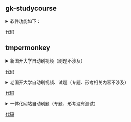 ## gk-studycourse

<details>
<summary>软件功能如下：</summary>
<ul>
<li>2.0.0&emsp;满足油猴1.6.3的功能（秒刷视频、增加学习行为）</li>
<li>&emsp;&emsp;&emsp;&nbsp;增加个人配置</li>
</ul>
</details>

[代码](./gk-studycourse/index.js)

## tmpermonkey

<details>
<summary>新国开大学自动刷视频（刷题不涉及）</summary>
<ul>
<li>1.6.3&emsp;修复学习行为音频未增加的bug</li>
<li>1.6.2&emsp;修复学习行为未增加的bug</li>
<li>1.6.1&emsp;解决上锁视频自动刷异常</li>
<li>1.6&emsp;&emsp;加锁视频自动刷（思政课、形式与政策等）</li>
<li style="list-style-type:none">&emsp;&emsp;&emsp;&nbsp;修界面提示“刷完了”后，1.5秒自动刷新页面，方便查看进度（只有第一次刷课程的才有自动刷新）</li>
<li style="list-style-type:none">&emsp;&emsp;&emsp;&nbsp;修关闭自动发帖</li>
<li style="list-style-type:none">&emsp;&emsp;&emsp;&nbsp;修优化文本框复制粘贴</li>
<li>1.5.1&emsp;修复视频、进度未增加的bug</li>
<li>1.5&emsp;&emsp;增加自动回帖（发过贴则不再发）</li>
<li style="list-style-type:none">&emsp;&emsp;&emsp;&nbsp;修解决提交作业页面文字不能复制。仅限提交作业页面，有个文本编辑器的地方</li>
<li style="list-style-type:none">&emsp;&emsp;&emsp;&nbsp;修兼容Firefox浏览器header</li>
<li>1.4&emsp;&emsp;提供音频、文本刷新。该版本主要是代码重构</li>
<li>1.3.2&emsp;&nbsp;代码优化</li>
<li>1.3&emsp;&emsp;打开课程页面，刷视频，同时增加学习行为的记录访问</li>
<li>1.0&emsp;&emsp;打开课程页面，刷视频</li>
</ul>
</details>

[代码](./tampermonkey/new.js)

<details>
<summary>老国开大学自动刷视频、试题（专题、形考相关内容不涉及）</summary>
<ul>
<li>1.1.1&emsp;视频只需3秒刷</li>
<li>&emsp;&emsp;&emsp;&nbsp;刷题。包括应用、单选、多选，前提是答错题系统会给正确答案，因为自动刷题是保存系统给出的正确答案，再重新用正确答案来答题</li>
<li>&emsp;&emsp;&emsp;&nbsp;刷题满足总分*0.8则不再答题，否则重复刷；形考不能刷，目前没有写跳过形考题的代码，请各位手动处理下！！！</li>
<li>&emsp;&emsp;&emsp;&nbsp;提示下大家，网站不能一直使用该脚本，根据我目前使用的网站看，有些网站会检测脚本，会把你账号封一段时间的</li>
</ul>
</details>

[代码](./tampermonkey/wuhan.js)

<details>
<summary>一体化网站自动刷题（专题、形考没有测试）</summary>
<ul>
<li>1.2&emsp;多选题自动选有问题，F12 打开控制台可见答案</li>
</ul>
</details>

[代码](./tampermonkey/xjskk.open.com.cn.js)